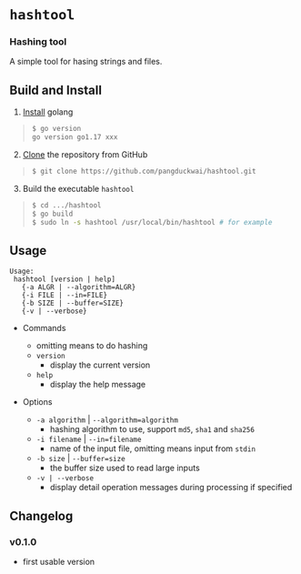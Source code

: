 # `hashtool`
### Hashing tool

A simple tool for hasing strings and files.

## Build and Install
1. [Install](https://go.dev/doc/install) golang
> ```bash
> $ go version
> go version go1.17 xxx
> ```

2. [Clone](https://github.com/pangduckwai/hashtool) the repository from GitHub
> ```bash
> $ git clone https://github.com/pangduckwai/hashtool.git
> ```

3. Build the executable `hashtool`
> ```bash
> $ cd .../hashtool
> $ go build
> $ sudo ln -s hashtool /usr/local/bin/hashtool # for example
> ```

## Usage
```
Usage:
 hashtool [version | help]
   {-a ALGR | --algorithm=ALGR}
   {-i FILE | --in=FILE}
   {-b SIZE | --buffer=SIZE}
   {-v | --verbose}
```

- Commands
  - omitting means to do hashing
  - `version`
    - display the current version
  - `help`
    - display the help message

- Options
  - `-a algorithm` | `--algorithm=algorithm`
    - hashing algorithm to use, support `md5`, `sha1` and `sha256`
  - `-i filename` | `--in=filename`
    - name of the input file, omitting means input from `stdin`
  - `-b size` | `--buffer=size`
    - the buffer size used to read large inputs
  - `-v | --verbose`
    - display detail operation messages during processing if specified

## Changelog
### v0.1.0
- first usable version
